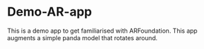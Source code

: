 # Demo-AR-app
 This is a demo app to get familiarised with ARFoundation. This app augments a simple panda model that rotates around.
